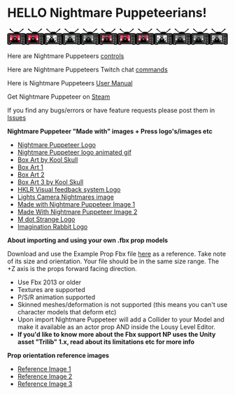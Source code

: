 # HELLO Nightmare Puppeteerians!

![NP](https://github.com/mdotstrange/NightmarePuppeteerPublic/blob/master/TVMode.png)


Here are Nightmare Puppeteers [controls](https://github.com/mdotstrange/NightmarePuppeteerPublic/blob/master/SceneControls.md)

Here are Nightmare Puppeteers Twitch chat [commands](https://github.com/mdotstrange/NightmarePuppeteerPublic/blob/master/TwitchControls.md)

Here is Nightmare Puppeteers [User Manual](https://github.com/mdotstrange/NightmarePuppeteerPublic/releases/download/manual/NightmarePuppeteerUserManual.pdf)

Get Nightmare Puppeteer on [Steam](https://store.steampowered.com/app/1355310/Nightmare_Puppeteer/)

If you find any bugs/errors or have feature requests please post them in [Issues](https://github.com/mdotstrange/NightmarePuppeteerPublic/issues)

**Nightmare Puppeteer "Made with" images + Press logo's/images etc**
* [Nightmare Puppeteer Logo](https://github.com/mdotstrange/NightmarePuppeteerPublic/raw/master/Files/Nplogo.png)
* [Nightmare Puppeteer logo animated gif](https://github.com/mdotstrange/NightmarePuppeteerPublic/raw/master/Files/NpMover.gif)
* [Box Art by Kool Skull](https://github.com/mdotstrange/NightmarePuppeteerPublic/raw/master/Files/Cover1.png)
* [Box Art 1](https://github.com/mdotstrange/NightmarePuppeteerPublic/raw/master/Files/Cover2.png)
* [Box Art 2](https://github.com/mdotstrange/NightmarePuppeteerPublic/raw/master/Files/Cover2.png)
* [Box Art 3 by Kool Skull](https://github.com/mdotstrange/NightmarePuppeteerPublic/raw/master/Files/NpBoxArt.png)
* [HKLR Visual feedback system Logo](https://github.com/mdotstrange/NightmarePuppeteerPublic/raw/master/Files/Hklr.png)
* [Lights Camera Nightmares image](https://github.com/mdotstrange/NightmarePuppeteerPublic/raw/master/Files/LightsCameraNightmares.png)
* [Made with Nightmare Puppeteer Image 1](https://github.com/mdotstrange/NightmarePuppeteerPublic/blob/master/Files/MadeWithNP_0.png)
* [Made With Nightmare Puppeteer Image 2](https://github.com/mdotstrange/NightmarePuppeteerPublic/blob/master/Files/MadeWithNP1.png)
* [M dot Strange Logo](https://github.com/mdotstrange/NightmarePuppeteerPublic/raw/master/Files/MdotStrange.png)
* [Imagination Rabbit Logo](https://github.com/mdotstrange/NightmarePuppeteerPublic/raw/master/Files/IRabbit.png)


**About importing and using your own .fbx prop models**

Download and use the Example Prop Fbx file [here](https://github.com/mdotstrange/NightmarePuppeteerPublic/blob/master/Files/ExampleFbxFileImport.fbx) as a reference. Take note of its size and orientation.
Your file should be in the same size range. The +Z axis is the props forward facing direction.

* Use Fbx 2013 or older
* Textures are supported
* P/S/R animation supported
* Skinned meshes/deformation is not supported (this means you can't use character models that deform etc)
* Upon import Nightmare Puppeteer will add a Collider to your Model and make it available as an actor prop AND inside the Lousy Level Editor.
* **If you'd like to know more about the Fbx support NP uses the Unity asset "Trilib" 1.x, read about its limitations etc for more info**

**Prop orientation reference images**

* [Reference Image 1](https://github.com/mdotstrange/NightmarePuppeteerPublic/blob/master/Files/PropRef1.png)
* [Reference Image 2](https://github.com/mdotstrange/NightmarePuppeteerPublic/blob/master/Files/PropRef2.png)
* [Reference Image 3](https://github.com/mdotstrange/NightmarePuppeteerPublic/blob/master/Files/PropRef3.png)


